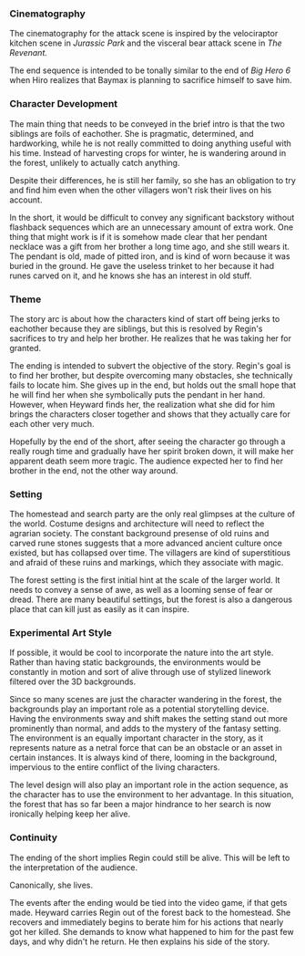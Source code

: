 ### Cinematography

The cinematography for the attack scene is inspired by the velociraptor kitchen scene in *Jurassic Park* and the visceral bear attack scene in *The Revenant.*

The end sequence is intended to be tonally similar to the end of *Big Hero 6* when Hiro realizes that Baymax is planning to sacrifice himself to save him.

### Character Development
The main thing that needs to be conveyed in the brief intro is that the two siblings are foils of eachother.  She is pragmatic, determined, and hardworking, while he is not really committed to doing anything useful with his time.  Instead of harvesting crops for winter, he is wandering around in the forest, unlikely to actually catch anything.

Despite their differences, he is still her family, so she has an obligation to try and find him even when the other villagers won't risk their lives on his account.

In the short, it would be difficult to convey any significant backstory without flashback sequences which are an unnecessary amount of extra work.  One thing that might work is if it is somehow made clear that her pendant necklace was a gift from her brother a long time ago, and she still wears it.  The pendant is old, made of pitted iron, and is kind of worn because it was buried in the ground. He gave the useless trinket to her because it had runes carved on it, and he knows she has an interest in old stuff.

### Theme

The story arc is about how the characters kind of start off being jerks to eachother because they are siblings, but this is resolved by Regin's sacrifices to try and help her brother.  He realizes that he was taking her for granted.

The ending is intended to subvert the objective of the story.  Regin's goal is to find her brother, but despite overcoming many obstacles, she technically fails to locate him.  She gives up in the end, but holds out the small hope that he will find her when she symbolically puts the pendant in her hand.  However, when Heyward finds her, the realization what she did for him brings the characters closer together and shows that they actually care for each other very much.

Hopefully by the end of the short, after seeing the character go through a really rough time and gradually have her spirit broken down, it will make her apparent death seem more tragic.  The audience expected her to find her brother in the end, not the other way around.

### Setting
The homestead and search party are the only real glimpses at the culture of the world.  Costume designs and architecture will need to reflect the agrarian society.  The constant background presense of old ruins and carved rune stones suggests that a more advanced ancient culture once existed, but has collapsed over time.  The villagers are kind of superstitious and afraid of these ruins and markings, which they associate with magic.

The forest setting is the first initial hint at the scale of the larger world.  It needs to convey a sense of awe, as well as a looming sense of fear or dread.  There are many beautiful settings, but the forest is also a dangerous place that can kill just as easily as it can inspire.  

### Experimental Art Style
If possible, it would be cool to incorporate the nature into the art style.  Rather than having static backgrounds, the environments would be constantly in motion and sort of alive through use of stylized linework filtered over the 3D backgrounds. 

Since so many scenes are just the character wandering in the forest, the backgrounds play an important role as a potential storytelling device.  Having the environments sway and shift makes the setting stand out more prominently than normal, and adds to the mystery of the fantasy setting.  The environment is an equally important character in the story, as it represents nature as a netral force that can be an obstacle or an asset in certain instances.  It is always kind of there, looming in the background, impervious to the entire conflict of the living characters.

The level design will also play an important role in the action sequence, as the character has to use the environment to her advantage.  In this situation, the forest that has so far been a major hindrance to her search is now ironically helping keep her alive.

### Continuity
The ending of the short implies Regin could still be alive.  This will be left to the interpretation of the audience.

Canonically, she lives.

The events after the ending would be tied into the video game, if that gets made.  Heyward carries Regin out of the forest back to the homestead.  She recovers and immediately begins to berate him for his actions that nearly got her killed.  She demands to know what happened to him for the past few days, and why didn't he return.  He then explains his side of the story.



